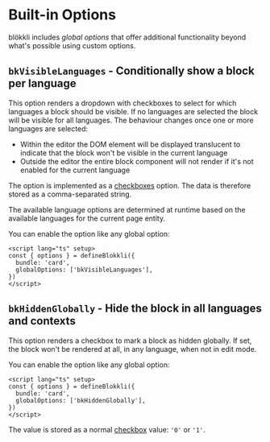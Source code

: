 # Built-in Options

blökkli includes _global options_ that offer additional functionality beyond
what's possible using custom options.

## `bkVisibleLanguages` - Conditionally show a block per language

This option renders a dropdown with checkboxes to select for which languages a
block should be visible. If no languages are selected the block will be visible
for all languages. The behaviour changes once one or more languages are
selected:

- Within the editor the DOM element will be displayed translucent to indicate
  that the block won't be visible in the current language
- Outside the editor the entire block component will not render if it's not
  enabled for the current language

The option is implemented as a [checkboxes](/define-blokkli/options#checkboxes)
option. The data is therefore stored as a comma-separated string.

The available language options are determined at runtime based on the available
languages for the current page entity.

You can enable the option like any global option:

```vue [~/components/Blocks/Card.vue]
<script lang="ts" setup>
const { options } = defineBlokkli({
  bundle: 'card',
  globalOptions: ['bkVisibleLanguages'],
})
</script>
```

## `bkHiddenGlobally` - Hide the block in all languages and contexts

This option renders a checkbox to mark a block as hidden globally. If set, the
block won't be rendered at all, in any language, when not in edit mode.

You can enable the option like any global option:

```vue [~/components/Blocks/Card.vue]
<script lang="ts" setup>
const { options } = defineBlokkli({
  bundle: 'card',
  globalOptions: ['bkHiddenGlobally'],
})
</script>
```

The value is stored as a normal [checkbox](/define-blokkli/options#checkbox)
value: `'0'` or `'1'`.
